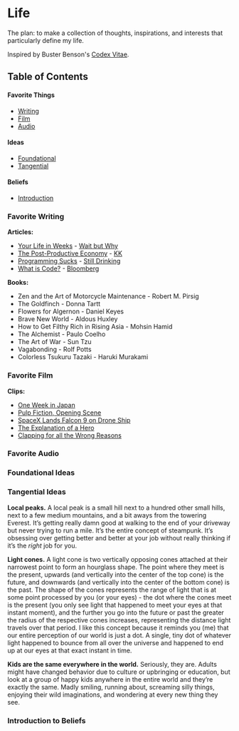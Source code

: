 # Life

The plan: to make a collection of thoughts, inspirations, and interests that particularly define my life.

Inspired by Buster Benson's [Codex Vitae](https://github.com/busterbenson/public/blob/master/Codex.md).

## Table of Contents

#### Favorite Things
- [Writing](#favorite-writing)
- [Film](#favorite-film)
- [Audio](#favorite-audio)

#### Ideas
- [Foundational](#foundational-ideas)
- [Tangential](#tangential-ideas)

#### Beliefs
- [Introduction](#introduction-to-beliefs)

### Favorite Writing
**Articles:**
- [Your Life in Weeks](http://waitbutwhy.com/2014/05/life-weeks.html) - [Wait but Why](http://waitbutwhy.com)
- [The Post-Productive Economy](http://kk.org/thetechnium/the-post-produc/) - [KK](http://kk.org)
- [Programming Sucks](http://www.stilldrinking.org/programming-sucks) - [Still Drinking](http://www.stilldrinking.org)
- [What is Code?](http://www.bloomberg.com/graphics/2015-paul-ford-what-is-code/) - [Bloomberg](http://www.bloomberg.com)

**Books:**
- Zen and the Art of Motorcycle Maintenance - Robert M. Pirsig
- The Goldfinch - Donna Tartt
- Flowers for Algernon - Daniel Keyes
- Brave New World - Aldous Huxley
- How to Get Filthy Rich in Rising Asia - Mohsin Hamid
- The Alchemist - Paulo Coelho
- The Art of War - Sun Tzu
- Vagabonding - Rolf Potts
- Colorless Tsukuru Tazaki - Haruki Murakami

### Favorite Film
**Clips:**
- [One Week in Japan](https://www.youtube.com/watch?v=ii2Dalgilvg)
- [Pulp Fiction, Opening Scene](https://www.youtube.com/watch?v=Jomr9SAjcyw)
- [SpaceX Lands Falcon 9 on Drone Ship](https://www.youtube.com/watch?v=Y3XyQHK3Eqw)
- [The Explanation of a Hero](https://www.youtube.com/watch?v=hD3JUf9tbuY)
- [Clapping for all the Wrong Reasons](https://www.youtube.com/watch?v=Z_bONLcE8IA)

### Favorite Audio


### Foundational Ideas

### Tangential Ideas
**Local peaks.** A local peak is a small hill next to a hundred other small hills, next to a few medium mountains, and a bit aways from the towering Everest. It’s getting really damn good at walking to the end of your driveway but never trying to run a mile. It’s the entire concept of steampunk. It’s obsessing over getting better and better at your job without really thinking if it’s the *right* job for you.

**Light cones.** A light cone is two vertically opposing cones attached at their narrowest point to form an hourglass shape. The point where they meet is the present, upwards (and vertically into the center of the top cone) is the future, and downwards (and vertically into the center of the bottom cone) is the past. The shape of the cones represents the range of light that is at some point processed by you (or your eyes) - the dot where the cones meet is the present (you only see light that happened to meet your eyes at that instant moment), and the further you go into the future or past the greater the radius of the respective cones increases, representing the distance light travels over that period. I like this concept because it reminds you (me) that our entire perception of our world is just a dot. A single, tiny dot of whatever light happened to bounce from all over the universe and happened to end up at our eyes at that exact instant in time.

**Kids are the same everywhere in the world.** Seriously, they are. Adults might have changed behavior due to culture or upbringing or education, but look at a group of happy kids anywhere in the entire world and they’re exactly the same. Madly smiling, running about, screaming silly things, enjoying their wild imaginations, and wondering at every new thing they see.


### Introduction to Beliefs
